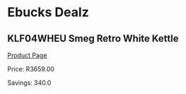 
# Ebucks Dealz
## KLF04WHEU Smeg Retro White Kettle
[Product Page](https://www.ebucks.com/web/shop/productSelected.do?prodId=1095629595&catId=1158502431)

Price: R3659.00

Savings: 340.0


	
